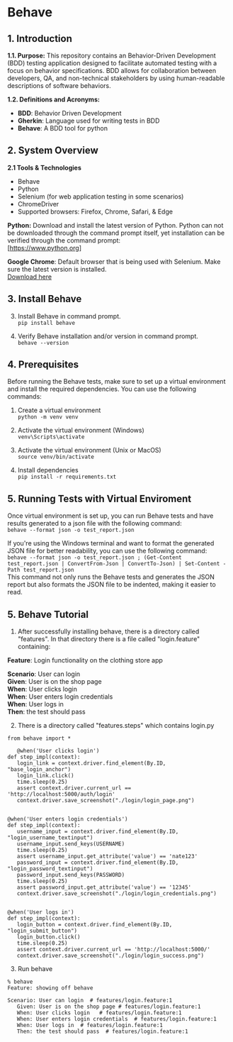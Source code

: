 # Behave

## 1. Introduction

**1.1. Purpose:** This repository contains an Behavior-Driven Development (BDD) testing application designed to facilitate automated testing with a focus on behavior specifications. BDD allows for collaboration between developers, QA, and non-technical stakeholders by using human-readable descriptions of software behaviors.

**1.2. Definitions and Acronyms:**
+ **BDD**: Behavior Driven Development
+ **Gherkin**: Language used for writing tests in BDD
+ **Behave**: A BDD tool for python

## 2. System Overview

**2.1 Tools & Technologies**
+ Behave
+ Python
+ Selenium (for web application testing in some scenarios)
+ ChromeDriver
+ Supported browsers: Firefox, Chrome, Safari, & Edge

**Python:** Download and install the latest version of Python. Python can not be downloaded through the command prompt itself, yet installation can be verified through the command prompt:  
[https://www.python.org]

**Google Chrome**: Default browser that is being used with Selenium. Make sure the latest version is installed.  
[Download here](https://googlechromelabs.github.io/chrome-for-testing/#stable)

## 3. Install Behave

3. Install Behave in command prompt.  
   `pip install behave`

4. Verify Behave installation and/or version in command prompt.  
   `behave --version`

## 4. Prerequisites
   Before running the Behave tests, make sure to set up a virtual environment and install the required dependencies. You can use the following commands:

   1. Create a virtual environment  
   `python -m venv venv`

   2. Activate the virtual environment (Windows)  
   `venv\Scripts\activate`

   3. Activate the virtual environment (Unix or MacOS)  
   `source venv/bin/activate`

   4. Install dependencies  
   `pip install -r requirements.txt`


## 5. Running Tests with Virtual Enviroment  
   Once virtual environment is set up, you can run Behave tests and have results generated to a json file with the following command:  
   `behave --format json -o test_report.json`

   If you're using the Windows terminal and want to format the generated JSON file for better readability, you can use the following command:  
   `behave --format json -o test_report.json ; (Get-Content test_report.json | ConvertFrom-Json | ConvertTo-Json) | Set-Content -Path test_report.json`  
   This command not only runs the Behave tests and generates the JSON report but also formats the JSON file to be indented, making it easier to read.

      

## 5. Behave Tutorial

   1. After successfully installing behave, there is a directory called "features". In that directory there is a file called "login.feature" containing:

   **Feature**: Login functionality on the clothing store app  

   **Scenario**: User can login  
      **Given**: User is on the shop page  
      **When**: User clicks login  
      **When**: User enters login credentials  
      **When**: User logs in  
      **Then**: the test should pass  

   2. There is a directory called "features.steps" which contains login.py

   ```
   from behave import *

      @when('User clicks login')
   def step_impl(context):
      login_link = context.driver.find_element(By.ID, "base_login_anchor")
      login_link.click()
      time.sleep(0.25)
      assert context.driver.current_url == 'http://localhost:5000/auth/login'
      context.driver.save_screenshot("./login/login_page.png")


   @when('User enters login credentials')
   def step_impl(context):
      username_input = context.driver.find_element(By.ID, "login_username_textinput")
      username_input.send_keys(USERNAME)
      time.sleep(0.25)
      assert username_input.get_attribute('value') == 'nate123'
      password_input = context.driver.find_element(By.ID, "login_password_textinput")
      password_input.send_keys(PASSWORD)
      time.sleep(0.25)
      assert password_input.get_attribute('value') == '12345'
      context.driver.save_screenshot("./login/login_credentials.png")


   @when('User logs in')
   def step_impl(context):
      login_button = context.driver.find_element(By.ID, "login_submit_button")
      login_button.click()
      time.sleep(0.25)
      assert context.driver.current_url == 'http://localhost:5000/'
      context.driver.save_screenshot("./login/login_success.png")
   ```

   3. Run behave  
   ```
   % behave
   Feature: showing off behave 

   Scenario: User can login  # features/login.feature:1
      Given: User is on the shop page # features/login.feature:1
      When: User clicks login   # features/login.feature:1
      When: User enters login credentials  # features/login.feature:1
      When: User logs in  # features/login.feature:1
      Then: the test should pass  # features/login.feature:1
   ```








